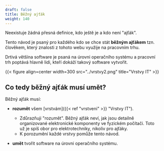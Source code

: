 ```yaml
---
draft: false
title: Běžný ajťák
weight: 140
---
```


Neexistuje žádná přesná definice, kdo ještě je a kdo není "ajťák".

Tento návod je psaný pro každého kdo se chce stát **běžným ajťákem** tzn. člověkem, který znalosti z tohoto webu využije na pracovním trhu.

Drtivá většína software je psaná na úrovni operačního systému a pracovní trh poptává hlavně lidi, kteří dokáží takový software vytvořit.

{{< figure align=center width=300 src="../vrstvy2.png" title="Vrstvy IT" >}}

## Co tedy běžný ajťák musí umět?

Běžný ajťák musí:

- **rozumět** všem [vrstvám]({{< ref "vrstveni" >}} "Vrstvy IT").
  - Zdůrazňuji "rozumět". Běžný ajťák neví, jak jsou detailně organizované elektronické komponenty ve fyzickém počítači. Toto už je spíš obor pro elektrotechniky, nikoliv pro ajťáky.
  - K porozumění každé vrstvy pomůže tento návod.

- **umět** tvořit software na úrovni operačního systému.